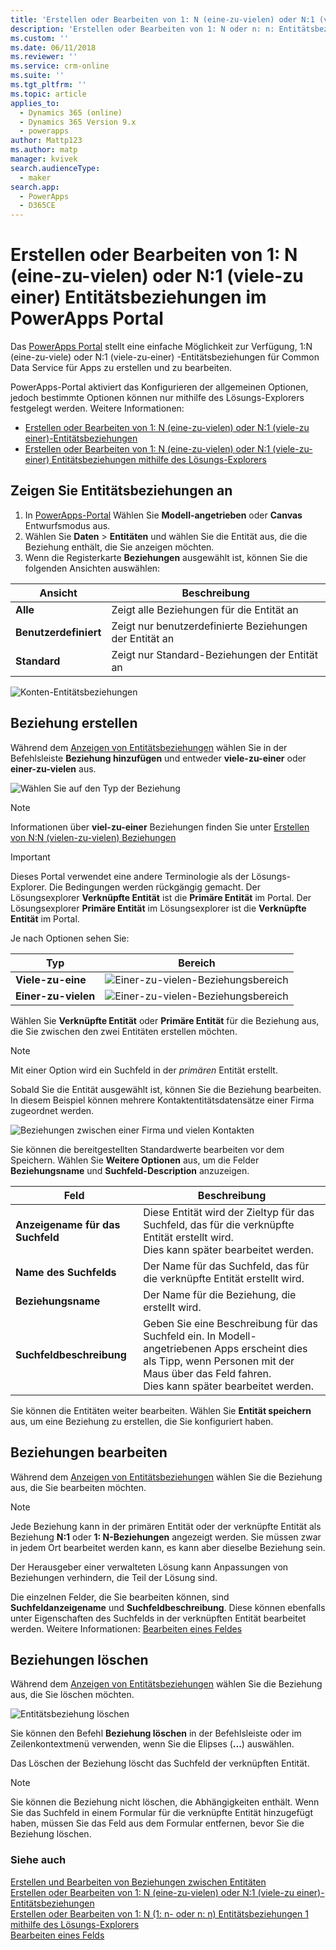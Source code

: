 ```yaml
---
title: 'Erstellen oder Bearbeiten von 1: N (eine-zu-vielen) oder N:1 (viele-zu einer) Entitätsbeziehungen im PowerApps Portal  | MicrosoftDocs'
description: 'Erstellen oder Bearbeiten von 1: N oder n: n: Entitätsbeziehungen mithilfe des PowerApps Portal'
ms.custom: ''
ms.date: 06/11/2018
ms.reviewer: ''
ms.service: crm-online
ms.suite: ''
ms.tgt_pltfrm: ''
ms.topic: article
applies_to:
  - Dynamics 365 (online)
  - Dynamics 365 Version 9.x
  - powerapps
author: Mattp123
ms.author: matp
manager: kvivek
search.audienceType:
  - maker
search.app:
  - PowerApps
  - D365CE
---
```

# <a name="create-and-edit-one-to-many-or-many-to-one-entity-relationships-using-powerapps-portal"></a>Erstellen oder Bearbeiten von 1: N (eine-zu-vielen) oder N:1 (viele-zu einer) Entitätsbeziehungen im PowerApps Portal

Das [PowerApps Portal](https://web.powerapps.com/?utm_source=padocs&utm_medium=linkinadoc&utm_campaign=referralsfromdoc) stellt eine einfache Möglichkeit zur Verfügung, 1:N (eine-zu-viele) oder N:1 (viele-zu-einer) -Entitätsbeziehungen für Common Data Service für Apps zu erstellen und zu bearbeiten.

PowerApps-Portal aktiviert das  Konfigurieren der allgemeinen Optionen, jedoch bestimmte Optionen können nur mithilfe des Lösungs-Explorers festgelegt werden. Weitere Informationen: 
- [Erstellen oder Bearbeiten von 1: N (eine-zu-vielen) oder N:1 (viele-zu einer)-Entitätsbeziehungen](create-edit-1n-relationships.md)
- [Erstellen oder Bearbeiten von 1: N (eine-zu-vielen) oder N:1 (viele-zu-einer) Entitätsbeziehungen mithilfe des Lösungs-Explorers](create-edit-1n-relationships-solution-explorer.md)

## <a name="view-entity-relationships"></a>Zeigen Sie Entitätsbeziehungen an

1. In [PowerApps-Portal](https://web.powerapps.com/?utm_source=padocs&utm_medium=linkinadoc&utm_campaign=referralsfromdoc) Wählen Sie **Modell-angetrieben** oder **Canvas** Entwurfsmodus aus.
2. Wählen Sie **Daten**  >  **Entitäten** und wählen Sie die Entität aus, die die Beziehung enthält, die Sie anzeigen möchten.
3. Wenn die Registerkarte **Beziehungen** ausgewählt ist, können Sie die folgenden Ansichten auswählen: 

 |Ansicht|Beschreibung|
 |--|--|
 |**Alle**| Zeigt alle Beziehungen für die Entität an|
 |**Benutzerdefiniert**|Zeigt nur benutzerdefinierte Beziehungen der Entität an|
 |**Standard**|Zeigt nur Standard-Beziehungen der Entität an|
<!-- TODO: What is the actual difference between All and Default? -->

![Konten-Entitätsbeziehungen](media/view-account-relationships-portal.png)

## <a name="create-relationships"></a>Beziehung erstellen

Während dem [Anzeigen von Entitätsbeziehungen](#view-entity-relationships) wählen Sie in der Befehlsleiste **Beziehung hinzufügen** und entweder **viele-zu-einer** oder **einer-zu-vielen** aus.

![Wählen Sie auf den Typ der Beziehung](media/add-relationship-menu-portal.png)

> [!NOTE]
> Informationen über **viel-zu-einer** Beziehungen finden Sie unter [Erstellen von N:N (vielen-zu-vielen) Beziehungen ](create-edit-nn-relationships.md)

<!-- This may change going forward, but this is the way it is now. #2534972 -->
> [!Important]
> Dieses Portal verwendet eine andere Terminologie als der Lösungs-Explorer. Die Bedingungen werden rückgängig gemacht. Der Lösungsexplorer **Verknüpfte Entität** ist die **Primäre Entität** im Portal. Der Lösungsexplorer **Primäre Entität** im Lösungsexplorer ist die **Verknüpfte Entität** im Portal.

Je nach Optionen sehen Sie:

<!-- These are the correct screenshots from the UI as of 6/11/18 -->
|Typ|Bereich|
|--|--|
|**Viele-zu-eine**|![Einer-zu-vielen-Beziehungsbereich](media/many-to-one-relationship-panel.png)|
|**Einer-zu-vielen**|![Einer-zu-vielen-Beziehungsbereich](media/one-to-many-relationship-panel.png)|

Wählen Sie **Verknüpfte Entität** oder **Primäre Entität** für die Beziehung aus, die Sie zwischen den zwei Entitäten erstellen möchten. 

> [!NOTE]
> Mit einer Option wird ein Suchfeld in der *primären* Entität erstellt.

Sobald Sie die Entität ausgewählt ist, können Sie die Beziehung bearbeiten. In diesem Beispiel können mehrere Kontaktentitätsdatensätze einer Firma zugeordnet werden.

<!-- These are the correct screenshots from the UI as of 6/11/18 -->
![Beziehungen zwischen einer Firma und vielen Kontakten](media/One-to-many-account-contact.png)

Sie können die bereitgestellten Standardwerte bearbeiten vor dem Speichern. Wählen Sie **Weitere Optionen** aus, um die Felder **Beziehungsname** und **Suchfeld-Description** anzuzeigen.

|Feld|Beschreibung|
|--|--|
|**Anzeigename für das Suchfeld**|Diese Entität wird der Zieltyp für das Suchfeld, das für die verknüpfte Entität erstellt wird.<br />Dies kann später bearbeitet werden.|
|**Name des Suchfelds**|Der Name für das Suchfeld, das für die verknüpfte Entität erstellt wird.|
|**Beziehungsname**|Der Name für die Beziehung, die erstellt wird.|
|**Suchfeldbeschreibung**|Geben Sie eine Beschreibung für das Suchfeld ein. In Modell-angetriebenen Apps erscheint dies als Tipp, wenn Personen mit der Maus über das Feld fahren. <br />Dies kann später bearbeitet werden.|

Sie können die Entitäten weiter bearbeiten. Wählen Sie **Entität speichern** aus, um eine Beziehung zu erstellen, die Sie konfiguriert haben.

## <a name="edit-relationships"></a>Beziehungen bearbeiten

Während dem [Anzeigen von Entitätsbeziehungen](#view-entity-relationships) wählen Sie die Beziehung aus, die Sie bearbeiten möchten.

> [!NOTE]
> Jede Beziehung kann in der primären Entität oder der verknüpfte Entität als Beziehung **N:1** oder **1: N-Beziehungen** angezeigt werden. Sie müssen zwar in jedem Ort bearbeitet werden kann, es kann aber dieselbe Beziehung sein.
>
> Der Herausgeber einer verwalteten Lösung kann Anpassungen von Beziehungen verhindern, die Teil der Lösung sind.

Die einzelnen Felder, die Sie bearbeiten können, sind **Suchfeldanzeigename** und **Suchfeldbeschreibung**. Diese können ebenfalls unter Eigenschaften des Suchfelds in der verknüpften Entität bearbeitet werden. Weitere Informationen: [Bearbeiten eines Feldes](create-edit-field-portal.md#edit-a-field)

## <a name="delete-relationships"></a>Beziehungen löschen

Während dem [Anzeigen von Entitätsbeziehungen](#view-entity-relationships) wählen Sie die Beziehung aus, die Sie löschen möchten.

![Entitätsbeziehung löschen](media/delete-entity-relationship-portal.png)

Sie können den Befehl **Beziehung löschen** in der Befehlsleiste oder im Zeilenkontextmenü verwenden, wenn Sie die Elipses (**...**) auswählen.

Das Löschen der Beziehung löscht das Suchfeld der verknüpften Entität.

> [!NOTE]
> Sie können die Beziehung nicht löschen, die Abhängigkeiten enthält. Wenn Sie das Suchfeld in einem Formular für die verknüpfte Entität hinzugefügt haben, müssen Sie das Feld aus dem Formular entfernen, bevor Sie die Beziehung löschen.

### <a name="see-also"></a>Siehe auch

[Erstellen und Bearbeiten von Beziehungen zwischen Entitäten](create-edit-entity-relationships.md)<br />
[Erstellen oder Bearbeiten von 1: N (eine-zu-vielen) oder N:1 (viele-zu einer)-Entitätsbeziehungen](create-edit-1n-relationships.md)<br />
[Erstellen oder Bearbeiten von 1: N (1: n- oder n: n) Entitätsbeziehungen 1 mithilfe des Lösungs-Explorers](create-edit-1n-relationships-solution-explorer.md)<br />
[Bearbeiten eines Felds](create-edit-field-portal.md#edit-a-field)

